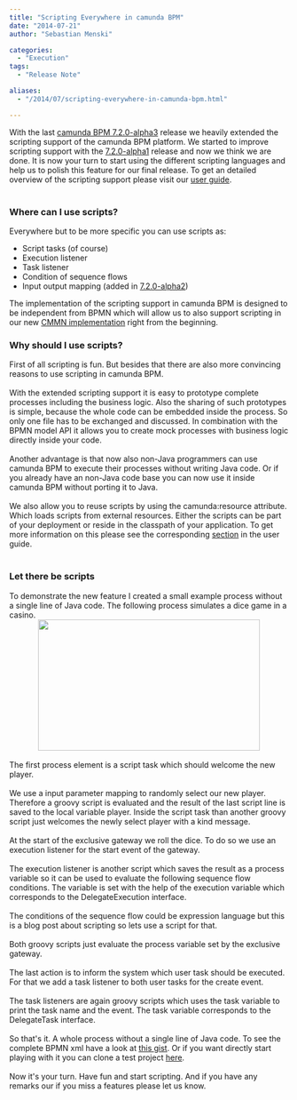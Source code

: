 ```yaml
---
title: "Scripting Everywhere in camunda BPM"
date: "2014-07-21"
author: "Sebastian Menski"

categories:
  - "Execution"
tags: 
  - "Release Note"

aliases:
  - "/2014/07/scripting-everywhere-in-camunda-bpm.html"

---
```


<div>
With the last <a href="http://blog.camunda.org/2014/07/camunda-bpm-720-alpha3-released.html" target="_blank">camunda BPM 7.2.0-alpha3</a> release we heavily extended the scripting support of the camunda BPM platform. We started to improve scripting support with the <a href="http://blog.camunda.org/2014/05/720-alpha1-released-rest-api-bugfixes.html" target="_blank">7.2.0-alpha1</a> release and now we think we are done. It is now your turn to start using the different scripting languages and help us to polish this feature for our final release. To get an detailed overview of the scripting support please visit our&nbsp;<a href="http://docs.camunda.org/latest/guides/user-guide/#process-engine-scripting" target="_blank">user guide</a>.<br />
<a name='more'></a><br />
<h3>
Where can I use scripts?&nbsp;</h3>
<div>
Everywhere but to be more specific you can use scripts as:</div>
<div>
<ul>
<li>Script tasks (of course)</li>
<li>Execution listener</li>
<li>Task listener</li>
<li>Condition of sequence flows</li>
<li>Input output mapping (added in <a href="http://blog.camunda.org/2014/06/camunda-bpm-720-alpha2-released.html" target="_blank">7.2.0-alpha2</a>)</li>
</ul>
<div>
The implementation of the scripting support in camunda BPM is designed to be independent from BPMN which will allow us to also support scripting in our new <a href="http://blog.camunda.org/2014/07/open-source-embedded-case-management.html" target="_blank">CMMN implementation</a> right from the beginning.</div>
<h3>
Why should I use scripts?</h3>
</div>
<div>
First of all scripting is fun. But besides that there are also more&nbsp;convincing reasons to use scripting in camunda BPM.</div>
<div>
<br /></div>
<div>
With the extended scripting support it is easy to prototype complete processes including the business logic. Also the sharing of such prototypes is simple, because the whole code can be embedded inside the process. So only one file has to be exchanged and discussed. In combination with the BPMN model API it allows you to create mock processes with business logic directly inside your code.</div>
<div>
<br /></div>
<div>
Another advantage is that now also non-Java programmers can use camunda BPM to execute their processes without writing Java code. Or if you already have an non-Java code base you can now use it inside camunda BPM without porting it to Java.</div>
<div>
<br /></div>
<div>
We also allow you to reuse scripts by using the camunda:resource attribute. Which loads scripts from external resources. Either the scripts can be part of your deployment or reside in the classpath of your application. To get more information on this please see the corresponding <a href="http://docs.camunda.org/latest/guides/user-guide/#process-engine-scripting-script-source" target="_blank">section</a> in the user guide.</div>
<div>
<br /></div>
<h3>
Let there be scripts</h3>
<div>
To demonstrate the new feature I created a small example process without a single line of Java code. The following process simulates a dice game in a casino.</div>
<div class="separator" style="clear: both; text-align: center;">
<a href="http://4.bp.blogspot.com/-N3P_O7NkXEQ/U8y9hXZzb7I/AAAAAAAAADM/iulOCrZDiII/s1600/scripting-everywhere.png" imageanchor="1" style="margin-left: 1em; margin-right: 1em;"><img border="0" src="http://4.bp.blogspot.com/-N3P_O7NkXEQ/U8y9hXZzb7I/AAAAAAAAADM/iulOCrZDiII/s1600/scripting-everywhere.png" height="236" width="400" /></a></div>
<div class="separator" style="clear: both; text-align: center;">
<br /></div>
<div class="separator" style="clear: both; text-align: left;">
The first process element is a script task which should welcome the new player.</div>
<div class="separator" style="clear: both; text-align: left;">
<br /></div>
<div class="separator" style="clear: both; text-align: left;">
<script src="https://gist.github.com/menski/5c5877d1ff6bc8a357b4.js"></script>
</div>
<div class="separator" style="clear: both; text-align: left;">
We use a input parameter mapping to randomly select our new player. Therefore a groovy script is evaluated and the result of the last script line is saved to the local variable <span style="background-color: white; font-family: inherit;">player</span>. Inside the script task than another groovy script just welcomes the newly select player with a kind message.</div>
<div class="separator" style="clear: both; text-align: left;">
<br /></div>
<div class="separator" style="clear: both; text-align: left;">
At the start of the exclusive gateway we roll the dice. To do so we use an execution listener for the start event of the gateway.</div>
<div class="separator" style="clear: both; text-align: left;">
<br /></div>
<div class="separator" style="clear: both; text-align: left;">
<script src="https://gist.github.com/menski/cc5789441ad35f3b5445.js"></script>
</div>
<div class="separator" style="clear: both; text-align: left;">
The execution listener is another script which saves the result as a process variable so it can be used to evaluate the following sequence flow conditions. The variable is set with the help of the execution variable which corresponds to the DelegateExecution interface.</div>
<div class="separator" style="clear: both; text-align: left;">
<br /></div>
<div class="separator" style="clear: both; text-align: left;">
The conditions of the sequence flow could be expression language but this is a blog post about scripting so lets use a script for that.</div>
<div class="separator" style="clear: both; text-align: left;">
<br /></div>
<div class="separator" style="clear: both; text-align: left;">
<script src="https://gist.github.com/menski/58dee4e7dcd6285bdff9.js"></script>
</div>
<div class="separator" style="clear: both; text-align: left;">
Both groovy scripts just evaluate the process variable set by the exclusive gateway.</div>
<div class="separator" style="clear: both; text-align: left;">
<br /></div>
<div class="separator" style="clear: both; text-align: left;">
The last action is to inform the system which user task should be executed. For that we add a task listener to both user tasks for the create event.</div>
<div class="separator" style="clear: both; text-align: left;">
<br /></div>
<div class="separator" style="clear: both; text-align: left;">
<script src="https://gist.github.com/menski/2af437bfa7e5788fc397.js"></script>
</div>
<div class="separator" style="clear: both; text-align: left;">
The task listeners are again groovy scripts which uses the task variable to print the task name and the event. The task variable corresponds to the DelegateTask interface.</div>
<div class="separator" style="clear: both; text-align: left;">
<br /></div>
<div class="separator" style="clear: both; text-align: left;">
So that's it. A whole process without a single line of Java code. To see the complete BPMN xml have a look at <a href="https://gist.github.com/menski/6809bba3c3e3bbc3ad56" target="_blank">this gist</a>. Or if you want directly start playing with it you can clone a test project <a href="https://github.com/menski/camunda-engine-unittest/tree/scriptingEverywhere" target="_blank">here</a>.</div>
<div class="separator" style="clear: both; text-align: left;">
<br /></div>
<div class="separator" style="clear: both; text-align: left;">
Now it's your turn. Have fun and start scripting. And if you have any remarks our if you miss a features please let us know.</div>
<div>
<br /></div>

</div>